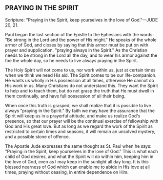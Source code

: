 ## PRAYING IN THE SPIRIT ##

Scripture: "Praying in the Spirit, keep yourselves in the love of God."—JUDE 20, 21.



Paul began the last section of the Epistle to the Ephesians with the words: "Be strong in the Lord and the power of His might." He speaks of the whole armor of God, and closes by saying that this armor must be put on with prayer and supplication, "praying always in the Spirit." As the Christian needs to be strong in the Lord all the day, and to wear his armor against the foe the whole day, so he needs to live always praying in the Spirit.



The Holy Spirit will not come to us, nor work within us, just at certain times when we think we need His aid. The Spirit comes to be our life-companion. He wants us wholly in His possession at all times, otherwise He cannot do His work in us. Many Christians do not understand this. They want the Spirit to help and to teach them, but do not grasp the truth that He must dwell in them continually, and have full possession of all their being.



When once this truth is grasped, we shall realize that it is possible to live always "praying in the Spirit." By faith we may have the assurance that the Spirit will keep us in a prayerful attitude, and make us realize God's presence, so that our prayer will be the continual exercise of fellowship with God and His great love. But as long as we regard the work of the Spirit as restricted to certain times and seasons, it will remain an unsolved mystery, and a possible stone of offence.



The Apostle Jude expresses the same thought as St. Paul when he says: "Praying in the Spirit, keep yourselves in the love of God." This is what each child of God desires, and what the Spirit will do within him, keeping him in the love of God, even as I may keep in the sunlight all day long. It is this blessed nearness of God which can enable me to abide in His love at all times, praying without ceasing, in entire dependence on Him.

